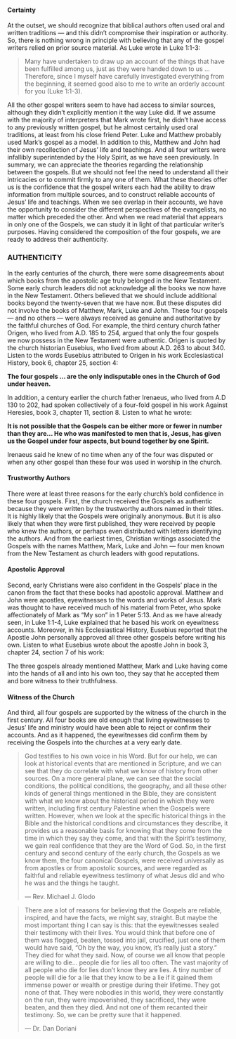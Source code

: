 #### Certainty	

At the outset, we should recognize that biblical authors often used oral and written traditions — and this didn’t compromise their inspiration or authority. So, there is nothing wrong in principle with believing that any of the gospel writers relied on prior source material. As Luke wrote in Luke 1:1-3:

> Many have undertaken to draw up an account of the things that have been fulfilled among us, just as they were handed down to us … Therefore, since I myself have carefully investigated everything from the beginning, it seemed good also to me to write an orderly account for you (Luke 1:1-3).

All the other gospel writers seem to have had access to similar sources, although they didn’t explicitly mention it the way Luke did. If we assume with the majority of interpreters that Mark wrote first, he didn’t have access to any previously written gospel, but he almost certainly used oral traditions, at least from his close friend Peter. Luke and Matthew probably used Mark’s gospel as a model. In addition to this, Matthew and John had their own recollection of Jesus’ life and teachings. And all four writers were infallibly superintended by the Holy Spirit, as we have seen previously. 
	In summary, we can appreciate the theories regarding the relationship between the gospels. But we should not feel the need to understand all their intricacies or to commit firmly to any one of them. What these theories offer us is the confidence that the gospel writers each had the ability to draw information from multiple sources, and to construct reliable accounts of Jesus’ life and teachings. When we see overlap in their accounts, we have the opportunity to consider the different perspectives of the evangelists, no matter which preceded the other. And when we read material that appears in only one of the Gospels, we can study it in light of that particular writer’s purposes. 
Having considered the composition of the four gospels, we are ready to address their authenticity.


### AUTHENTICITY
	
In the early centuries of the church, there were some disagreements about which books from the apostolic age truly belonged in the New Testament. Some early church leaders did not acknowledge all the books we now have in the New Testament. Others believed that we should include additional books beyond the twenty-seven that we have now. 
But these disputes did not involve the books of Matthew, Mark, Luke and John. These four gospels — and no others — were always received as genuine and authoritative by the faithful churches of God. 
	For example, the third century church father Origen, who lived from A.D. 185 to 254, argued that only the four gospels we now possess in the New Testament were authentic. 
Origen is quoted by the church historian Eusebius, who lived from about A.D. 263 to about 340. Listen to the words Eusebius attributed to Origen in his work Ecclesiastical History, book 6, chapter 25, section 4:

**The four gospels … are the only indisputable ones in the Church of God under heaven.**

In addition, a century earlier the church father Irenaeus, who lived from A.D 130 to 202, had spoken collectively of a four-fold gospel in his work Against Heresies, book 3, chapter 11, section 8. Listen to what he wrote:

**It is not possible that the Gospels can be either more or fewer in number than they are... He who was manifested to men that is, Jesus, has given us the Gospel under four aspects, but bound together by one Spirit.**

Irenaeus said he knew of no time when any of the four was disputed or when any other gospel than these four was used in worship in the church. 


#### Trustworthy Authors

There were at least three reasons for the early church’s bold confidence in these four gospels. First, the church received the Gospels as authentic because they were written by the trustworthy authors named in their titles. 
It is highly likely that the Gospels were originally anonymous. But it is also likely that when they were first published, they were received by people who knew the authors, or perhaps even distributed with letters identifying the authors. And from the earliest times, Christian writings associated the Gospels with the names Matthew, Mark, Luke and John — four men known from the New Testament as church leaders with good reputations. 


#### Apostolic Approval

Second, early Christians were also confident in the Gospels’ place in the canon from the fact that these books had apostolic approval. 
Matthew and John were apostles, eyewitnesses to the words and works of Jesus. Mark was thought to have received much of his material from Peter, who spoke affectionately of Mark as “My son” in 1 Peter 5:13. And as we have already seen, in Luke 1:1-4, Luke explained that he based his work on eyewitness accounts. 
Moreover, in his Ecclesiastical History, Eusebius reported that the Apostle John personally approved all three other gospels before writing his own. Listen to what Eusebius wrote about the apostle John in book 3, chapter 24, section 7 of his work:

The three gospels already mentioned Matthew, Mark and Luke having come into the hands of all and into his own too, they say that he accepted them and bore witness to their truthfulness.
	

#### Witness of the Church

And third, all four gospels are supported by the witness of the church in the first century. All four books are old enough that living eyewitnesses to Jesus’ life and ministry would have been able to reject or confirm their accounts. And as it happened, the eyewitnesses did confirm them by receiving the Gospels into the churches at a very early date.

> God testifies to his own voice in his Word. But for our help, we can look at historical events that are mentioned in Scripture, and we can see that they do correlate with what we know of history from other sources. On a more general plane, we can see that the social conditions, the political conditions, the geography, and all these other kinds of general things mentioned in the Bible, they are consistent with what we know about the historical period in which they were written, including first century Palestine when the Gospels were written. However, when we look at the specific historical things in the Bible and the historical conditions and circumstances they describe, it provides us a reasonable basis for knowing that they come from the time in which they say they come, and that with the Spirit’s testimony, we gain real confidence that they are the Word of God. So, in the first century and second century of the early church, the Gospels as we know them, the four canonical Gospels, were received universally as from apostles or from apostolic sources, and were regarded as faithful and reliable eyewitness testimony of what Jesus did and who he was and the things he taught.
> 
> — Rev. Michael J. Glodo



> There are a lot of reasons for believing that the Gospels are reliable, inspired, and have the facts, we might say, straight. But maybe the most important thing I can say is this: that the eyewitnesses sealed their testimony with their lives. You would think that before one of them was flogged, beaten, tossed into jail, crucified, just one of them would have said, “Oh by the way, you know, it’s really just a story.” They died for what they said. Now, of course we all know that people are willing to die… people die for lies all too often. The vast majority of all people who die for lies don’t know they are lies. A tiny number of people will die for a lie that they know to be a lie if it gained them immense power or wealth or prestige during their lifetime. They got none of that. They were nobodies in this world, they were constantly on the run, they were impoverished, they sacrificed, they were beaten, and then they died. And not one of them recanted their testimony. So, we can be pretty sure that it happened.
> 
> — Dr. Dan Doriani
